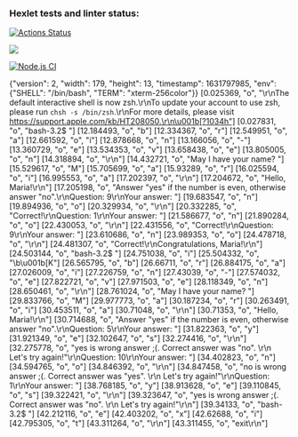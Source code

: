 ### Hexlet tests and linter status:
[![Actions Status](https://github.com/maryshtd/frontend-project-lvl1/workflows/hexlet-check/badge.svg)](https://github.com/maryshtd/frontend-project-lvl1/actions)

<a href="https://codeclimate.com/github/maryshtd/frontend-project-lvl1"><img src="https://api.codeclimate.com/v1/badges/a99a88d28ad37a79dbf6/maintainability" /></a>

[![Node.js CI](https://github.com/maryshtd/frontend-project-lvl1/actions/workflows/make-lint.yml/badge.svg)](https://github.com/maryshtd/frontend-project-lvl1/actions/workflows/make-lint.yml)


{"version": 2, "width": 179, "height": 13, "timestamp": 1631797985, "env": {"SHELL": "/bin/bash", "TERM": "xterm-256color"}}
[0.025369, "o", "\r\nThe default interactive shell is now zsh.\r\nTo update your account to use zsh, please run `chsh -s /bin/zsh`.\r\nFor more details, please visit https://support.apple.com/kb/HT208050.\r\n\u001b[?1034h"]
[0.027831, "o", "bash-3.2$ "]
[12.184493, "o", "b"]
[12.334367, "o", "r"]
[12.549951, "o", "a"]
[12.661592, "o", "i"]
[12.878668, "o", "n"]
[13.166056, "o", "-"]
[13.360729, "o", "e"]
[13.534353, "o", "v"]
[13.658438, "o", "e"]
[13.805005, "o", "n"]
[14.318894, "o", "\r\n"]
[14.432721, "o", "May I have your name? "]
[15.529617, "o", "M"]
[15.705699, "o", "a"]
[15.93289, "o", "r"]
[16.025594, "o", "i"]
[16.995553, "o", "a"]
[17.202397, "o", "\r\n"]
[17.204672, "o", "Hello, Maria!\r\n"]
[17.205198, "o", "Answer \"yes\" if the number is even, otherwise answer \"no\".\r\nQuestion: 9\r\nYour answer: "]
[19.683547, "o", "n"]
[19.894936, "o", "o"]
[20.329934, "o", "\r\n"]
[20.332285, "o", "Correct!\r\nQuestion: 1\r\nYour answer: "]
[21.586677, "o", "n"]
[21.890284, "o", "o"]
[22.430053, "o", "\r\n"]
[22.431556, "o", "Correct!\r\nQuestion: 9\r\nYour answer: "]
[23.610686, "o", "n"]
[23.989353, "o", "o"]
[24.478718, "o", "\r\n"]
[24.481307, "o", "Correct!\r\nCongratulations, Maria!\r\n"]
[24.503144, "o", "bash-3.2$ "]
[24.751038, "o", "i"]
[25.504332, "o", "\b\u001b[K"]
[26.565795, "o", "b"]
[26.66711, "o", "r"]
[26.884175, "o", "a"]
[27.026009, "o", "i"]
[27.226759, "o", "n"]
[27.43039, "o", "-"]
[27.574032, "o", "e"]
[27.822721, "o", "v"]
[27.971503, "o", "e"]
[28.118349, "o", "n"]
[28.650461, "o", "\r\n"]
[28.761024, "o", "May I have your name? "]
[29.833766, "o", "M"]
[29.977773, "o", "a"]
[30.187234, "o", "r"]
[30.263491, "o", "i"]
[30.453511, "o", "a"]
[30.71048, "o", "\r\n"]
[30.71353, "o", "Hello, Maria!\r\n"]
[30.714688, "o", "Answer \"yes\" if the number is even, otherwise answer \"no\".\r\nQuestion: 5\r\nYour answer: "]
[31.822363, "o", "y"]
[31.921349, "o", "e"]
[32.102647, "o", "s"]
[32.274416, "o", "\r\n"]
[32.275778, "o", "yes is wrong answer ;(. Correct answer was \"no\". \r\n Let's try again!\"\r\nQuestion: 10\r\nYour answer: "]
[34.402823, "o", "n"]
[34.594765, "o", "o"]
[34.846392, "o", "\r\n"]
[34.847458, "o", "no is wrong answer ;(. Correct answer was \"yes\". \r\n Let's try again!\"\r\nQuestion: 1\r\nYour answer: "]
[38.768185, "o", "y"]
[38.913628, "o", "e"]
[39.110845, "o", "s"]
[39.322421, "o", "\r\n"]
[39.323647, "o", "yes is wrong answer ;(. Correct answer was \"no\". \r\n Let's try again!\"\r\n"]
[39.34133, "o", "bash-3.2$ "]
[42.212116, "o", "e"]
[42.403202, "o", "x"]
[42.62688, "o", "i"]
[42.795305, "o", "t"]
[43.311264, "o", "\r\n"]
[43.311455, "o", "exit\r\n"]
